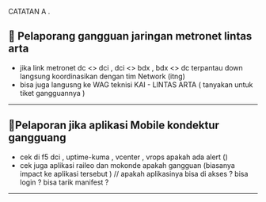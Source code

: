 CATATAN A . 


## 🚧 Pelaporang gangguan jaringan metronet lintas arta

 - jika link metronet dc <> dci , dci <> bdx , bdx <> dc terpantau down langsung koordinasikan dengan tim Network (itng)
 - bisa juga langusng ke WAG teknisi KAI - LINTAS ARTA ( tanyakan untuk tiket gangguannya )

------------------------------------------------------------------------------------------------

## 🚧Pelaporan jika aplikasi Mobile kondektur gangguang 

 - cek di f5 dci , uptime-kuma , vcenter , vrops apakah ada alert ()
 - cek juga aplikasi raileo dan mokonde apakah gangguan (biasanya impact ke aplikasi tersebut ) // apakah aplikasinya bisa di akses ? bisa login ? bisa tarik manifest ?

------------------------------------------------------------------------------------------------
